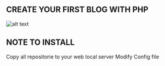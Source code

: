## CREATE YOUR FIRST BLOG WITH PHP
![alt text](https://www.php.net//images/logos/php-med-trans-light.gif)

## NOTE TO INSTALL
Copy all repositorie to your web local server
Modify Config file

